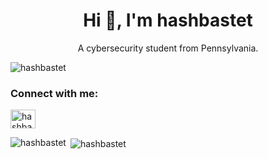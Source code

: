 <h1 align="center">Hi 👋, I'm hashbastet</h1>
<p align="center">A cybersecurity student from Pennsylvania.</p>

<p align="left"> <img src="https://komarev.com/ghpvc/?username=hashbastet&label=Profile%20views&color=0e75b6&style=flat" alt="hashbastet" /> </p>

<h3 align="left">Connect with me:</h3>
<p align="left">
<a href="https://instagram.com/hashbastet" target="blank"><img align="center" src="https://raw.githubusercontent.com/rahuldkjain/github-profile-readme-generator/master/src/images/icons/Social/instagram.svg" alt="hashbastet" height="30" width="40" /></a>
</p>

<p><img align="left" src="https://github-readme-stats.vercel.app/api/top-langs?username=hashbastet&show_icons=true&locale=en&layout=compact&theme=dark" alt="hashbastet" /></p>

<p>&nbsp;<img align="center" src="https://github-readme-stats.vercel.app/api?username=hashbastet&show_icons=true&locale=en&theme=dark" alt="hashbastet" /></p>
